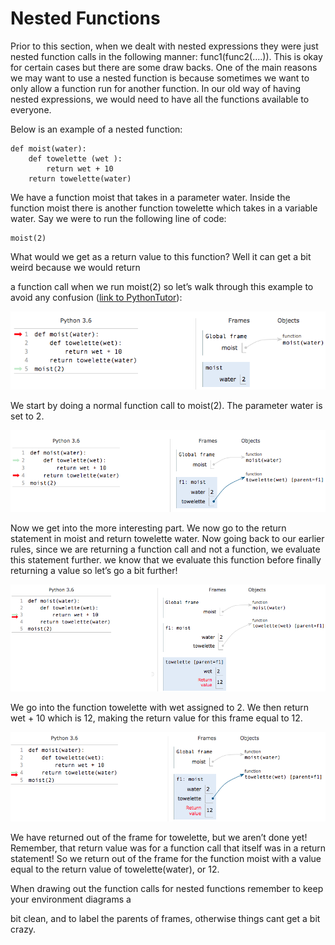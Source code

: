 # Nested Functions

Prior to this section, when we dealt with nested expressions they were just nested function calls in the following manner: func1\(func2\(....\)\). This is okay for certain cases but there are some draw backs. One of the main reasons we may want to use a nested function is because sometimes we want to only allow a function run for another function. In our old way of having nested expressions, we would need to have all the functions available to everyone.

Below is an example of a nested function:

```text
def moist(water):
    def towelette (wet ):
        return wet + 10
    return towelette(water)
```

We have a function moist that takes in a parameter water. Inside the function moist there is another function towelette which takes in a variable water. Say we were to run the following line of code:

```text
moist(2)
```

What would we get as a return value to this function? Well it can get a bit weird because we would return

a function call when we run moist\(2\) so let’s walk through this example to avoid any confusion \([link to PythonTutor](http://pythontutor.com/visualize.html#code=def%20moist%28water%29%3A%0A%20%20%20%20def%20towelette%20%28wet%20%29%3A%0A%20%20%20%20%20%20%20%20return%20wet%20%2B%2010%0A%20%20%20%20return%20towelette%28water%29%0Amoist%282%29&cumulative=false&curInstr=0&heapPrimitives=nevernest&mode=display&origin=opt-frontend.js&py=3&rawInputLstJSON=%5B%5D&textReferences=false)\):

![](../.gitbook/assets/moist1.png)

We start by doing a normal function call to moist\(2\). The parameter water is set to 2.

![](../.gitbook/assets/moist2.png)

Now we get into the more interesting part. We now go to the return statement in moist and return towelette water. Now going back to our earlier rules, since we are returning a function call and not a function, we evaluate this statement further. we know that we evaluate this function before finally returning a value so let’s go a bit further!

![](../.gitbook/assets/moist3.png)

We go into the function towelette with wet assigned to 2. We then return wet + 10 which is 12, making the return value for this frame equal to 12.

![](../.gitbook/assets/moist4.png)

We have returned out of the frame for towelette, but we aren’t done yet! Remember, that return value was for a function call that itself was in a return statement! So we return out of the frame for the function moist with a value equal to the return value of towelette\(water\), or 12.

When drawing out the function calls for nested functions remember to keep your environment diagrams a

bit clean, and to label the parents of frames, otherwise things cant get a bit crazy.

